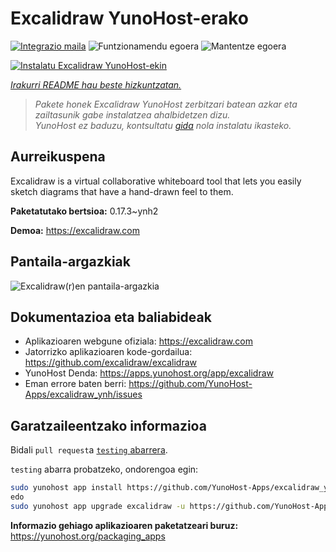 <!--
Ohart ongi: README hau automatikoki sortu da <https://github.com/YunoHost/apps/tree/master/tools/readme_generator>ri esker
EZ editatu eskuz.
-->

# Excalidraw YunoHost-erako

[![Integrazio maila](https://apps.yunohost.org/badge/integration/excalidraw)](https://ci-apps.yunohost.org/ci/apps/excalidraw/)
![Funtzionamendu egoera](https://apps.yunohost.org/badge/state/excalidraw)
![Mantentze egoera](https://apps.yunohost.org/badge/maintained/excalidraw)

[![Instalatu Excalidraw YunoHost-ekin](https://install-app.yunohost.org/install-with-yunohost.svg)](https://install-app.yunohost.org/?app=excalidraw)

*[Irakurri README hau beste hizkuntzatan.](./ALL_README.md)*

> *Pakete honek Excalidraw YunoHost zerbitzari batean azkar eta zailtasunik gabe instalatzea ahalbidetzen dizu.*  
> *YunoHost ez baduzu, kontsultatu [gida](https://yunohost.org/install) nola instalatu ikasteko.*

## Aurreikuspena

Excalidraw is a virtual collaborative whiteboard tool that lets you easily sketch diagrams that have a hand-drawn feel to them.


**Paketatutako bertsioa:** 0.17.3~ynh2

**Demoa:** <https://excalidraw.com>

## Pantaila-argazkiak

![Excalidraw(r)en pantaila-argazkia](./doc/screenshots/screenshot.png)

## Dokumentazioa eta baliabideak

- Aplikazioaren webgune ofiziala: <https://excalidraw.com>
- Jatorrizko aplikazioaren kode-gordailua: <https://github.com/excalidraw/excalidraw>
- YunoHost Denda: <https://apps.yunohost.org/app/excalidraw>
- Eman errore baten berri: <https://github.com/YunoHost-Apps/excalidraw_ynh/issues>

## Garatzaileentzako informazioa

Bidali `pull request`a [`testing` abarrera](https://github.com/YunoHost-Apps/excalidraw_ynh/tree/testing).

`testing` abarra probatzeko, ondorengoa egin:

```bash
sudo yunohost app install https://github.com/YunoHost-Apps/excalidraw_ynh/tree/testing --debug
edo
sudo yunohost app upgrade excalidraw -u https://github.com/YunoHost-Apps/excalidraw_ynh/tree/testing --debug
```

**Informazio gehiago aplikazioaren paketatzeari buruz:** <https://yunohost.org/packaging_apps>
